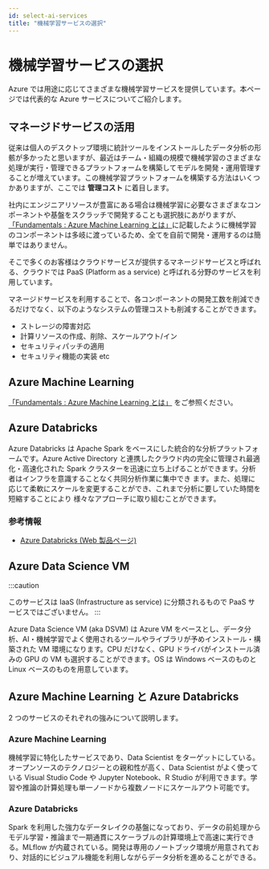 ```yaml
---
id: select-ai-services
title: "機械学習サービスの選択"
---
```


# 機械学習サービスの選択

Azure では用途に応じてさまざまな機械学習サービスを提供しています。本ページでは代表的な Azure サービスについてご紹介します。

## マネージドサービスの活用

従来は個人のデスクトップ環境に統計ツールをインストールしたデータ分析の形骸が多かったと思いますが、最近はチーム・組織の規模で機械学習のさまざまな処理が実行・管理できるプラットフォームを構築してモデルを開発・運用管理することが増えています。この機械学習プラットフォームを構築する方法はいくつかありますが、ここでは **管理コスト** に着目します。

社内にエンジニアリソースが豊富にある場合は機械学習に必要なさまざまなコンポーネントや基盤をスクラッチで開発することも選択肢にあがりますが、[「Fundamentals : Azure Machine Learning とは」](../fundamentals/azureml-basic#機械学習のプラットフォーム)に記載したように機械学習のコンポーネントは多岐に渡っているため、全てを自前で開発・運用するのは簡単ではありません。

そこで多くのお客様はクラウドサービスが提供するマネージドサービスと呼ばれる、クラウドでは PaaS (Platform as a service) と呼ばれる分野のサービスを利用しています。

マネージドサービスを利用することで、各コンポーネントの開発工数を削減できるだけでなく、以下のようなシステムの管理コストも削減することができます。

- ストレージの障害対応
- 計算リソースの作成、削除、スケールアウト/イン
- セキュリティパッチの適用
- セキュリティ機能の実装
etc


## Azure Machine Learning

[「Fundamentals : Azure Machine Learning とは」](../fundamentals/azureml-basic#azure-machine-learning-とは) をご参照ください。

## Azure Databricks

Azure Databricks は Apache Spark をベースにした統合的な分析プラットフォームです。Azure Active Directory と連携したクラウド内の完全に管理され最適化・高速化された Spark クラスターを迅速に立ち上げることができます。分析者はインフラを意識することなく共同分析作業に集中でき ます。また、処理に応じて柔軟にスケールを変更することができ、これまで分析に要していた時間を短縮することにより 様々なアプローチに取り組むことができます。

### 参考情報
- [Azure Databricks (Web 製品ページ)](https://azure.microsoft.com/ja-jp/products/databricks/#overview)

## Azure Data Science VM

:::caution

このサービスは IaaS (Infrastructure as service) に分類されるもので PaaS サービスではございません。
:::

Azure Data Science VM (aka DSVM) は Azure VM をベースとし、データ分析、AI・機械学習でよく使用されるツールやライブラリが予めインストール・構築された VM 環境になります。CPU だけなく、GPU ドライバがインストール済みの GPU の VM も選択することができます。OS は Windows ベースのものと Linux ベースのものを用意しています。


## Azure Machine Learning と Azure Databricks

2 つのサービスのそれぞれの強みについて説明します。

### Azure Machine Learning
機械学習に特化したサービスであり、Data Scientist をターゲットにしている。オープンソースのテクノロジーとの親和性が高く、Data Scientist がよく使っている Visual Studio Code や Jupyter Notebook、R Studio が利用できます。学習や推論の計算処理も単一ノードから複数ノードにスケールアウト可能です。

### Azure Databricks
Spark を利用した強力なデータレイクの基盤になっており、データの前処理からモデル学習・推論まで一期通貫にスケーラブルの計算環境上で高速に実行できる。MLflow が内蔵されている。開発は専用のノートブック環境が用意されており、対話的にビジュアル機能を利用しながらデータ分析を進めることができる。